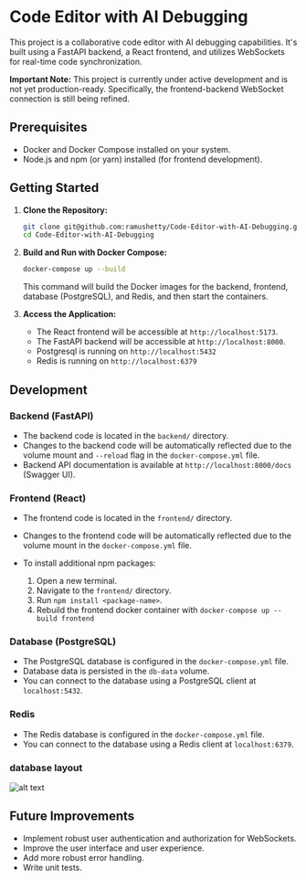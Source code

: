 # Code Editor with AI Debugging

This project is a collaborative code editor with AI debugging capabilities. It's built using a FastAPI backend, a React frontend, and utilizes WebSockets for real-time code synchronization.

**Important Note:** This project is currently under active development and is not yet production-ready. Specifically, the frontend-backend WebSocket connection is still being refined.

## Prerequisites

* Docker and Docker Compose installed on your system.
* Node.js and npm (or yarn) installed (for frontend development).

## Getting Started

1.  **Clone the Repository:**

    ```bash
    git clone git@github.com:ramushetty/Code-Editor-with-AI-Debugging.git
    cd Code-Editor-with-AI-Debugging
    ```

2.  **Build and Run with Docker Compose:**

    ```bash
    docker-compose up --build
    ```

    This command will build the Docker images for the backend, frontend, database (PostgreSQL), and Redis, and then start the containers.

3.  **Access the Application:**

    * The React frontend will be accessible at `http://localhost:5173`.
    * The FastAPI backend will be accessible at `http://localhost:8000`.
    * Postgresql is running on `http://localhost:5432`
    * Redis is running on `http://localhost:6379`

## Development

### Backend (FastAPI)

* The backend code is located in the `backend/` directory.
* Changes to the backend code will be automatically reflected due to the volume mount and `--reload` flag in the `docker-compose.yml` file.
* Backend API documentation is available at `http://localhost:8000/docs` (Swagger UI).

### Frontend (React)

* The frontend code is located in the `frontend/` directory.
* Changes to the frontend code will be automatically reflected due to the volume mount in the `docker-compose.yml` file.
* To install additional npm packages:

    1.  Open a new terminal.
    2.  Navigate to the `frontend/` directory.
    3.  Run `npm install <package-name>`.
    4.  Rebuild the frontend docker container with `docker-compose up --build frontend`

### Database (PostgreSQL)

* The PostgreSQL database is configured in the `docker-compose.yml` file.
* Database data is persisted in the `db-data` volume.
* You can connect to the database using a PostgreSQL client at `localhost:5432`.

### Redis

* The Redis database is configured in the `docker-compose.yml` file.
* You can connect to the database using a Redis client at `localhost:6379`.
### database layout 

![alt text](image.png)
## Future Improvements

* Implement robust user authentication and authorization for WebSockets.
* Improve the user interface and user experience.
* Add more robust error handling.
* Write unit tests.